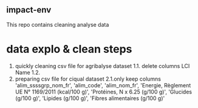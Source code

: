 ## impact-env

This repo contains cleaning analyse data

# data explo & clean steps
1. quickly cleaning csv file for agribalyse dataset
1.1. delete columns LCI Name
1.2.
1. preparing csv file for ciqual dataset
2.1.only keep columns 'alim_ssssgrp_nom_fr', 'alim_code', 'alim_nom_fr', 'Energie, Règlement UE N° 1169/2011 (kcal/100 g)', 'Protéines, N x 6.25 (g/100 g)', 'Glucides (g/100 g)', 'Lipides (g/100 g)', 'Fibres alimentaires (g/100 g)'
